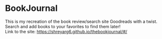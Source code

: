 # BookJournal 
This is my recreation of the book review/search site Goodreads with a twist. <br>
Search and add books to your favorites to find them later! <br>
Link to the site: https://shreyarg6.github.io/thebookjournal/#/

